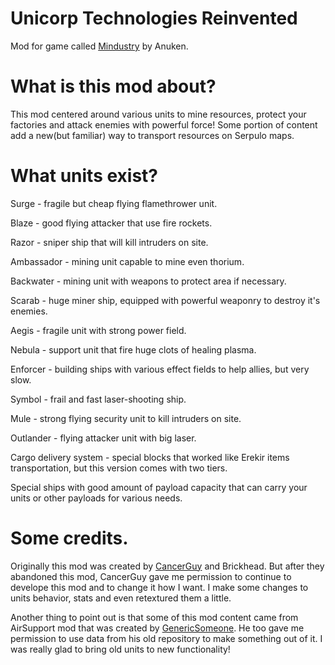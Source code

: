 # Unicorp Technologies Reinvented
Mod for game called [Mindustry](https://github.com/Anuken/Mindustry) by Anuken. 

# What is this mod about?
This mod centered around various units to mine resources, protect your factories and attack enemies with powerful force!
Some portion of content add a new(but familiar) way to transport resources on Serpulo maps.

# What units exist?
Surge - fragile but cheap flying flamethrower unit.

Blaze - good flying attacker that use fire rockets.

Razor - sniper ship that will kill intruders on site.

Ambassador - mining unit capable to mine even thorium.

Backwater - mining unit with weapons to protect area if necessary.

Scarab - huge miner ship, equipped with powerful weaponry to destroy it's enemies.


Aegis - fragile unit with strong power field.

Nebula - support unit that fire huge clots of healing plasma.

Enforcer - building ships with various effect fields to help allies, but very slow.


Symbol - frail and fast laser-shooting ship.

Mule - strong flying security unit to kill intruders on site.

Outlander - flying attacker unit with big laser.


Cargo delivery system - special blocks that worked like Erekir items transportation, but this version comes with two tiers.

Special ships with good amount of payload capacity that can carry your units or other payloads for various needs.

# Some credits.
Originally this mod was created by [CancerGuy](https://github.com/AzhurniyBaklan) and Brickhead. 
But after they abandoned this mod, CancerGuy gave me permission to continue to develope this mod and to change it how I want.
I make some changes to units behavior, stats and even retextured them a little.


Another thing to point out is that some of this mod content came from AirSupport mod that was created by [GenericSomeone](https://github.com/GenericSomeone). He too gave me permission to use data from his old repository to make something out of it. I was really glad to bring old units to new functionality! 
